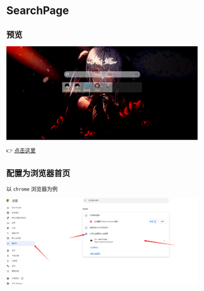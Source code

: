 # SearchPage

## 预览

![example](./doc/Snipaste_2023-03-30_14-47-30.png)

👉 [点击这里](https://search.zcyblog.tk)

## 配置为浏览器首页

以 `chrome` 浏览器为例

![ZCY_SearchPage](./doc/image-20230319122925565.png)